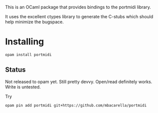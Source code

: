 This is an OCaml package that provides bindings to the portmidi library.

It uses the excellent ctypes library to generate the C-stubs which should help
minimize the bugspace.

Installing
===

```
opam install portmidi
```

Status
---

Not released to opam yet.  Still pretty devvy.  Open/read definitely works. Write is untested.

Try

```
opam pin add portmidi git+https://github.com/mbacarella/portmidi
```
